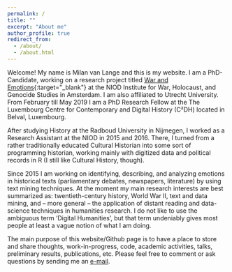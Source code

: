 ```yaml
---
permalink: /
title: ""
excerpt: "About me"
author_profile: true
redirect_from: 
  - /about/
  - /about.html
---
```


Welcome! My name is Milan van Lange and this is my website. I am a PhD-Candidate, working on a research project titled  [War and Emotions](https://www.niod.nl/en/projects/war-and-emotions-mining-expressions-emotionality-dutch-political-and-public-language){:target="_blank"} at the NIOD Institute for War, Holocaust, and Genocide Studies in Amsterdam. I am also affiliated to Utrecht University. From February till May 2019 I am a PhD Research Fellow at the The Luxembourg Centre for Contemporary and Digital History (C²DH) located in Belval, Luxembourg.

After studying History at the Radboud University in Nijmegen, I worked as a Research Assistant at the NIOD in 2015 and 2016. There, I turned from a rather traditionally educated Cultural Historian into some sort of programming historian, working mainly with digitized data and political records in R (I still like Cultural History, though). 

Since 2015 I am working on identifying, describing, and analyzing emotions in historical texts (parliamentary debates, newspapers, literature) by using text mining techniques. At the moment my main research interests are best summarized as: twentieth-century history, World War II, text and data mining, and – more general – the application of distant reading and data-science techniques in humanities research.  I do not like to use the ambiguous term ‘Digital Humanities’, but that term undeniably gives most people at least a vague notion of what I am doing.

The main purpose of this website/Github page is to have a place to store and share thoughts, work-in-progress, code, academic activities, talks, preliminary results, publications, etc. Please feel free to comment or ask questions by sending me an [e-mail](mailto:m.van.lange@niod.knaw.nl).
